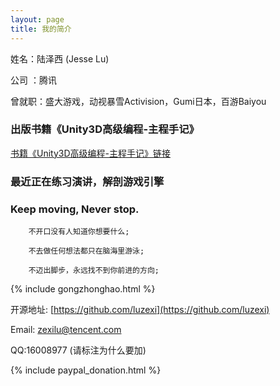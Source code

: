 ```yaml
---
layout: page
title: 我的简介
---
```

姓名：陆泽西 (Jesse Lu)

公司 ：腾讯

曾就职：盛大游戏，动视暴雪Activision，Gumi日本，百游Baiyou

### 出版书籍《Unity3D高级编程-主程手记》

[书籍《Unity3D高级编程-主程手记》链接](https://mp.weixin.qq.com/s?__biz=MzU1ODY1ODY2NA==&mid=2247485214&idx=2&sn=fabff638510724c7a3ebe8ab4abaadae&chksm=fc226219cb55eb0fde3570bdfb9531caa6c62db28c51e72a0e2e1fd187ee8bcfbabf226d19dd&token=220406334&lang=zh_CN#rd)

### 最近正在练习演讲，解剖游戏引擎

<!-- 
### Game Project：

		《保密项目》 3D 电子竞技 2020 - 至今

		《代号:南海》 3D 战略+模拟经营 2018 - 2020

		《使命召唤:围攻》 3D 阵地攻防战 2017 - 2018

		《使命召唤:英雄》 3D 阵地攻防战 2015 - 2017

		《白猫计划》 3D MMO RPG游戏 2014 – 2015

		《临兵斗者三国志》3D 回合制卡牌游戏  2013 – 2014

		《王途霸业》2D 战争策略  2012 – 2013

		《凡人修仙》3D RPG游戏  2011 – 2012

		《公元》3D MMO RPG游戏  2010 – 2011

		《星月精灵》3D MMO RPG游戏  2010

		《汽车使命》3D 赛车竞技游戏  2009 -->


### Keep moving, Never stop.

		不开口没有人知道你想要什么;

		不去做任何想法都只在脑海里游泳;

		不迈出脚步，永远找不到你前进的方向;


{% include gongzhonghao.html %}

开源地址: [https://github.com/luzexi](https://github.com/luzexi)

Email: zexilu@tencent.com

QQ:16008977 (请标注为什么要加)

<!-- 主程群: 334097846 (请如实申报自己的公司和职位，会核实一下真实性再通过，只有主程及以上级别才会被审核通过) -->

{% include paypal_donation.html %}
